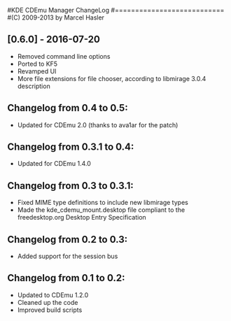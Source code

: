 #KDE CDEmu Manager ChangeLog
#===========================
#(C) 2009-2013 by Marcel Hasler

## [0.6.0] - 2016-07-20
- Removed command line options
- Ported to KF5
- Revamped UI
- More file extensions for file chooser, according to libmirage 3.0.4 description


Changelog from 0.4 to 0.5:
--------------------------
* Updated for CDEmu 2.0 (thanks to ava1ar for the patch)

Changelog from 0.3.1 to 0.4:
----------------------------
* Updated for CDEmu 1.4.0

Changelog from 0.3 to 0.3.1:
----------------------------
* Fixed MIME type definitions to include new libmirage types
* Made the kde_cdemu_mount.desktop file compliant to the freedesktop.org Desktop Entry Specification

Changelog from 0.2 to 0.3:
--------------------------
* Added support for the session bus

Changelog from 0.1 to 0.2:
--------------------------
* Updated to CDEmu 1.2.0
* Cleaned up the code
* Improved build scripts
